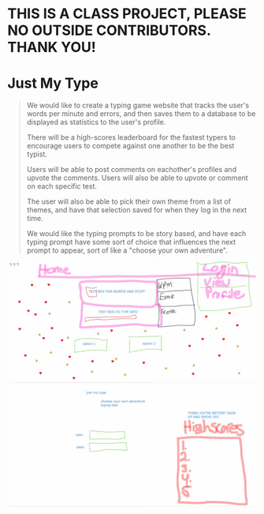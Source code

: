 # THIS IS A CLASS PROJECT, PLEASE NO OUTSIDE CONTRIBUTORS. THANK YOU! 
# Just My Type

> We would like to create a typing game website that tracks the user's words per minute and errors, and then saves them to a database to be displayed as statistics to the user's profile.
>
> There will be a high-scores leaderboard for the fastest typers to encourage users to compete against one another to be the best typist.
>
> Users will be able to post comments on eachother's profiles and upvote the comments. Users will also be able to upvote or comment on each specific test.
>
> The user will also be able to pick their own theme from a list of themes, and have that selection saved for when they log in the next time.
>
> We would like the typing prompts to be story based, and have each typing prompt have some sort of choice that influences the next prompt to appear, sort of like a "choose your own adventure".

![Screenshot1](/SCREENSHOT1.JPG)
![Screenshot2](/SCREENSHOT2.JPG)
